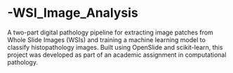 # -WSI_Image_Analysis
A two-part digital pathology pipeline for extracting image patches from Whole Slide Images (WSIs) and training a machine learning model to classify histopathology images. Built using OpenSlide and scikit-learn, this project was developed as part of an academic assignment in computational pathology.
